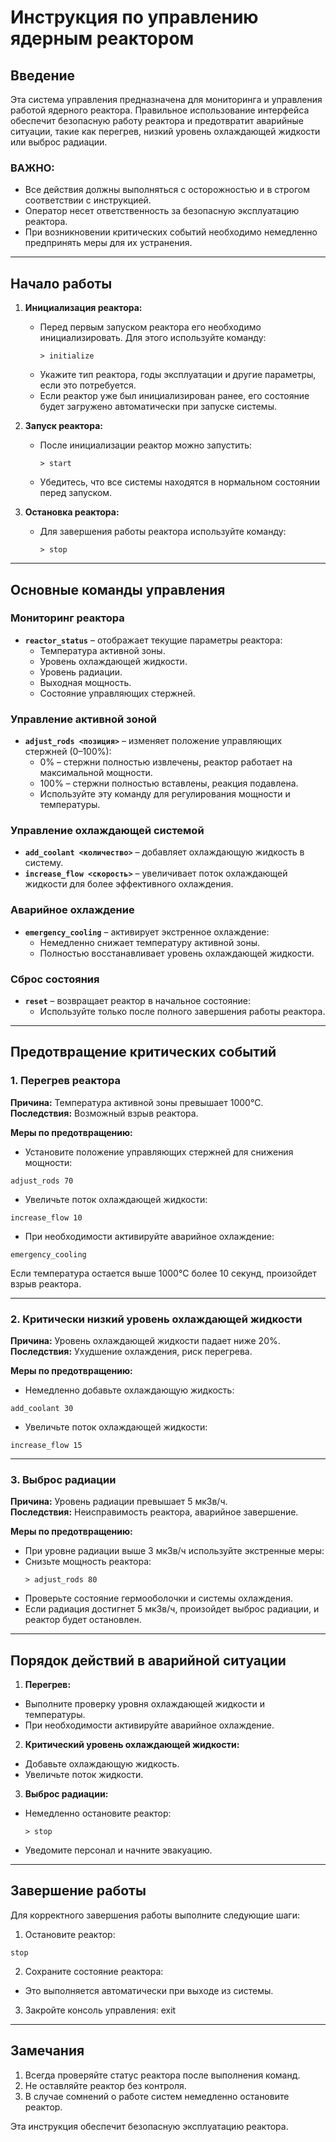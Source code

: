 # Инструкция по управлению ядерным реактором

## Введение

Эта система управления предназначена для мониторинга и управления работой ядерного реактора. Правильное использование интерфейса обеспечит безопасную работу реактора и предотвратит аварийные ситуации, такие как перегрев, низкий уровень охлаждающей жидкости или выброс радиации.

### **ВАЖНО**:
- Все действия должны выполняться с осторожностью и в строгом соответствии с инструкцией.
- Оператор несет ответственность за безопасную эксплуатацию реактора.
- При возникновении критических событий необходимо немедленно предпринять меры для их устранения.

---

## Начало работы

1. **Инициализация реактора:**
   - Перед первым запуском реактора его необходимо инициализировать. Для этого используйте команду:
     ```
     > initialize
     ```
   - Укажите тип реактора, годы эксплуатации и другие параметры, если это потребуется.
   - Если реактор уже был инициализирован ранее, его состояние будет загружено автоматически при запуске системы.

2. **Запуск реактора:**
   - После инициализации реактор можно запустить:
     ```
     > start
     ```
   - Убедитесь, что все системы находятся в нормальном состоянии перед запуском.

3. **Остановка реактора:**
   - Для завершения работы реактора используйте команду:
     ```
     > stop
     ```

---

## Основные команды управления

### Мониторинг реактора
- **`reactor_status`** – отображает текущие параметры реактора:
  - Температура активной зоны.
  - Уровень охлаждающей жидкости.
  - Уровень радиации.
  - Выходная мощность.
  - Состояние управляющих стержней.

### Управление активной зоной
- **`adjust_rods <позиция>`** – изменяет положение управляющих стержней (0–100%):
  - 0% – стержни полностью извлечены, реактор работает на максимальной мощности.
  - 100% – стержни полностью вставлены, реакция подавлена.
  - Используйте эту команду для регулирования мощности и температуры.

### Управление охлаждающей системой
- **`add_coolant <количество>`** – добавляет охлаждающую жидкость в систему.
- **`increase_flow <скорость>`** – увеличивает поток охлаждающей жидкости для более эффективного охлаждения.

### Аварийное охлаждение
- **`emergency_cooling`** – активирует экстренное охлаждение:
  - Немедленно снижает температуру активной зоны.
  - Полностью восстанавливает уровень охлаждающей жидкости.

### Сброс состояния
- **`reset`** – возвращает реактор в начальное состояние:
  - Используйте только после полного завершения работы реактора.

---

## Предотвращение критических событий

### 1. Перегрев реактора
**Причина:** Температура активной зоны превышает 1000°C.  
**Последствия:** Возможный взрыв реактора.  

**Меры по предотвращению:**
- Установите положение управляющих стержней для снижения мощности:
```
adjust_rods 70
```

- Увеличьте поток охлаждающей жидкости:
```
increase_flow 10
```
- При необходимости активируйте аварийное охлаждение:
```
emergency_cooling
```
Если температура остается выше 1000°C более 10 секунд, произойдет взрыв реактора.

---

### 2. Критически низкий уровень охлаждающей жидкости
**Причина:** Уровень охлаждающей жидкости падает ниже 20%.  
**Последствия:** Ухудшение охлаждения, риск перегрева.  

**Меры по предотвращению:**
- Немедленно добавьте охлаждающую жидкость:
```
add_coolant 30
```
- Увеличьте поток охлаждающей жидкости:
```
increase_flow 15
```

---

### 3. Выброс радиации
**Причина:** Уровень радиации превышает 5 мкЗв/ч.  
**Последствия:** Неисправимость реактора, аварийное завершение.  

**Меры по предотвращению:**
- При уровне радиации выше 3 мкЗв/ч используйте экстренные меры:
- Снизьте мощность реактора:
  ```
  > adjust_rods 80
  ```
- Проверьте состояние гермооболочки и системы охлаждения.
- Если радиация достигнет 5 мкЗв/ч, произойдет выброс радиации, и реактор будет остановлен.

---

## Порядок действий в аварийной ситуации

1. **Перегрев:**
 - Выполните проверку уровня охлаждающей жидкости и температуры.
 - При необходимости активируйте аварийное охлаждение.

2. **Критический уровень охлаждающей жидкости:**
 - Добавьте охлаждающую жидкость.
 - Увеличьте поток жидкости.

3. **Выброс радиации:**
 - Немедленно остановите реактор:
   ```
   > stop
   ```
 - Уведомите персонал и начните эвакуацию.

---

## Завершение работы

Для корректного завершения работы выполните следующие шаги:
1. Остановите реактор:

```
stop
```

2. Сохраните состояние реактора:
- Это выполняется автоматически при выходе из системы.

3. Закройте консоль управления:
exit

---

## Замечания
1. Всегда проверяйте статус реактора после выполнения команд.
2. Не оставляйте реактор без контроля.
3. В случае сомнений о работе систем немедленно остановите реактор.

Эта инструкция обеспечит безопасную эксплуатацию реактора.